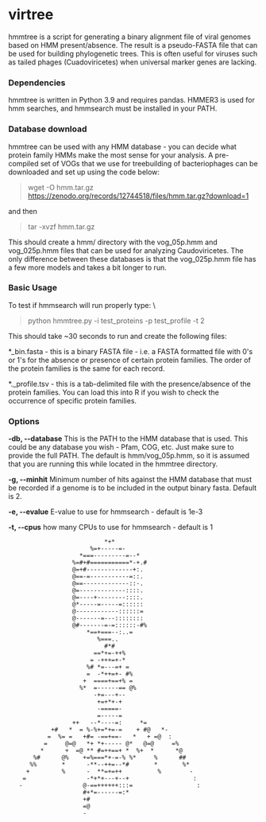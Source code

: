 

# virtree




hmmtree is a script for generating a binary alignment file of viral genomes based on HMM present/absence. The result is a pseudo-FASTA file that can be used for building phylogenetic trees. This is often useful for viruses such as tailed phages (Cuadoviricetes) when universal marker genes are lacking. 

### Dependencies

hmmtree is written in Python 3.9 and requires pandas. HMMER3 is used for hmm searches, and hmmsearch must be installed in your PATH. 

### Database download

hmmtree can be used with any HMM database - you can decide what protein family HMMs make the most sense for your analysis. 
A pre-compiled set of VOGs that we use for treebuilding of bacteriophages can be downloaded and set up using the code below:

> wget -O hmm.tar.gz  <https://zenodo.org/records/12744518/files/hmm.tar.gz?download=1>

and then

> tar -xvzf hmm.tar.gz

This should create a hmm/ directory with the vog_05p.hmm and vog_025p.hmm files that can be used for analyzing Caudoviricetes. 
The only difference between these databases is that the vog_025p.hmm file has a few more models and takes a bit longer to run. 

### Basic Usage

To test if hmmsearch will run properly type: \

> python hmmtree.py -i test_proteins -p test_profile -t 2

This should take ~30 seconds to run and create the following files:

\*_bin.fasta - this is a binary FASTA file - i.e. a FASTA formatted file with 0's or 1's for the absence or presence of certain protein families. The order of the protein families is the same for each record. 

\*._profile.tsv - this is a tab-delimited file with the presence/absence of the protein families. You can load this into R if you wish to check the occurrence of specific protein families. 


### Options

**-db, --database** This is the PATH to the HMM database that is used. This could be any database you wish - Pfam, COG, etc. Just make sure to provide the full PATH. The default is hmm/vog_05p.hmm, so it is assumed that you are running this while located in the hmmtree directory. 

**-g, --minhit** Minimum number of hits against the HMM database that must be recorded if a genome is to be included in the output binary fasta. Default is 2. 

**-e, --evalue** E-value to use for hmmsearch - default is 1e-3

**-t, --cpus** how many CPUs to use for hmmsearch - default is 1


                                                                                                                        

                                  

                                                                 
                               *+*                               
                           %=+-----=-                            
                        *===---------=--*                        
                      %=#+#===========*-+.#                      
                      @=+#-------------+:.                       
                      @==-=-----------=::.                       
                      @==-------------::-.                       
                      @=-------------::::.                       
                      @=----+--------::::.                       
                      @*-----=-----=::::::                       
                      @------------::::::=                       
                      @-------=---::::::::                       
                      @#-------=-=::::::-#%                      
                          *==+===--:..=                          
                             %===..                              
                               #*#                               
                            ==*+=-++%                            
                           = -+++=+-*                            
                          %# *=---=+ =                           
                          =  -*++=+- #%                          
                         +  ====+==+% =                          
                        %*  =------== @%                         
                            -+=---+--                            
                             +=+*+-+                             
                             -=====-                             
                             =-----=                             
                      ++   --*----=:     *=                      
                +#   *  = %-%+=*+=-=    + #@   *-                
               =  %= =   +#= -==+==-   *   + =@  :               
              =     @=@   *+ *+----- @*   @=@     =%             
             *      +  =@ ** #=++==+ *  %+  *      *@            
           %#      @%    +=%===*+-=-% %*     %      ##           
          %%       *      -**--++=--*#       *       %*          
         +         %      -  **=+=++          %        -         
        =                 -*+*+---+--+                  :        
       -                 @-==++++++:::=                  :       
                         #+*=------=:*                           
                         +#                                      
                         =@                                      
                         -                                       
                                                                 
                                                                 

                                                      
                                                                                                                                            

